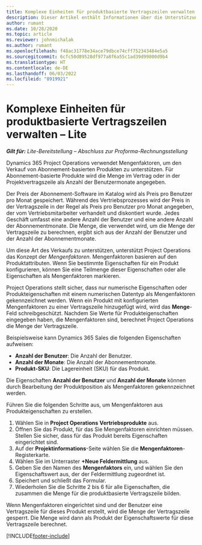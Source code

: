 ```yaml
---
title: Komplexe Einheiten für produktbasierte Vertragszeilen verwalten – Lite
description: Dieser Artikel enthält Informationen über die Unterstützung des Verkaufs von Produkten im Abonnement.
author: rumant
ms.date: 10/28/2020
ms.topic: article
ms.reviewer: johnmichalak
ms.author: rumant
ms.openlocfilehash: f48ac31778e34ace79dbce74cff752343484e5a5
ms.sourcegitcommit: 6cfc50d89528df977a8f6a55c1ad39d99800d9b4
ms.translationtype: HT
ms.contentlocale: de-DE
ms.lasthandoff: 06/03/2022
ms.locfileid: "8919921"
---
```

# <a name="manage-complex-units-for-product-based-contract-lines---lite"></a>Komplexe Einheiten für produktbasierte Vertragszeilen verwalten – Lite

_**Gilt für:** Lite-Bereitstellung – Abschluss zur Proforma-Rechnungsstellung_

Dynamics 365 Project Operations verwendet Mengenfaktoren, um den Verkauf von Abonnement-basierten Produkten zu unterstützen. Für Abonnement-basierte Produkte wird die Menge im Vertrag oder in der Projektvertragszeile als Anzahl der Benutzermonate angegeben.

Der Preis der Abonnement-Software im Katalog wird als Preis pro Benutzer pro Monat gespeichert. Während des Vertriebsprozesses wird der Preis in der Vertragszeile in der Regel als Preis pro Benutzer pro Monat angegeben, der vom Vertriebsmitarbeiter verhandelt und diskontiert wurde. Jedes Geschäft umfasst eine andere Anzahl der Benutzer und eine andere Anzahl der Abonnementmonate. Die Menge, die verwendet wird, um die Menge der Vertragszeile zu berechnen, ergibt sich aus der Anzahl der Benutzer und der Anzahl der Abonnementmonate.

Um diese Art des Verkaufs zu unterstützen, unterstützt Project Operations das Konzept der *Mengenfaktoren*. Mengenfaktoren basieren auf den Produktattributen. Wenn Sie bestimmte Eigenschaften für ein Produkt konfigurieren, können Sie eine Teilmenge dieser Eigenschaften oder alle Eigenschaften als Mengenfaktoren markieren.

Project Operations stellt sicher, dass nur numerische Eigenschaften oder Produkteigenschaften mit einem numerischen Datentyp als Mengenfaktoren gekennzeichnet werden. Wenn ein Produkt mit konfigurierten Mengenfaktoren zu einer Vertragszeile hinzugefügt wird, wird das **Menge**-Feld schreibgeschützt. Nachdem Sie Werte für Produkteigenschaften eingegeben haben, die Mengenfaktoren sind, berechnet Project Operations die Menge der Vertragszeile.

Beispielsweise kann Dynamics 365 Sales die folgenden Eigenschaften aufweisen:

- **Anzahl der Benutzer**: Die Anzahl der Benutzer.
- **Anzahl der Monate**: Die Anzahl der Abonnementmonate.
- **Produkt-SKU**: Die Lagereinheit (SKU) für das Produkt.

Die Eigenschaften **Anzahl der Benutzer** und **Anzahl der Monate** können durch Bearbeitung der Produktposition als Mengenfaktoren gekennzeichnet werden.

Führen Sie die folgenden Schritte aus, um Mengenfaktoren aus Produkteigenschaften zu erstellen.

1. Wählen Sie in **Project Operations** **Vertriebsprodukte** aus.
2. Öffnen Sie das Produkt, für das Sie Mengenfaktoren einrichten müssen. Stellen Sie sicher, dass für das Produkt bereits Eigenschaften eingerichtet sind.
3. Auf der **Projektinformations**-Seite wählen Sie die **Mengenfaktoren**-Registerkarte.
4. Wählen Sie im Unterraster **+Neue Feldermittlung** aus.
5. Geben Sie den Namen des **Mengenfaktors** ein, und wählen Sie den Eigenschaftswert aus, der der Feldermittlung zugeordnet ist.
6. Speichert und schließt das Formular.
7. Wiederholen Sie die Schritte 2 bis 6 für alle Eigenschaften, die zusammen die Menge für die produktbasierte Vertragszeile bilden.

Wenn Mengenfaktoren eingerichtet sind und der Benutzer eine Vertragszeile für dieses Produkt erstellt, wird die Menge der Vertragszeile gesperrt. Die Menge wird dann als Produkt der Eigenschaftswerte für diese Vertragszeile berechnet.


[!INCLUDE[footer-include](../../includes/footer-banner.md)]